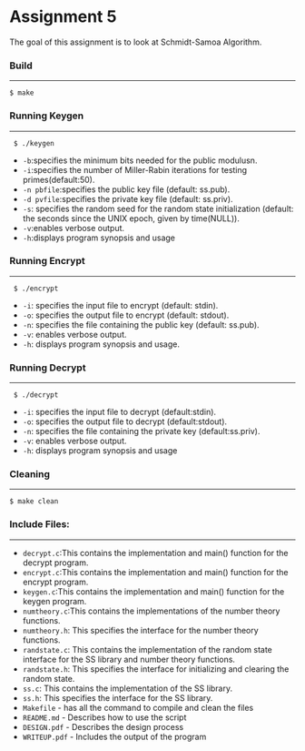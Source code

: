 # **Assignment 5**
The goal of this assignment is to look at Schmidt-Samoa Algorithm.

### Build
---
```
$ make
```

### Running Keygen
---
```
 $ ./keygen
```
+ `-b`:specifies the minimum bits needed for the public modulusn.
+ `-i`:specifies the number of Miller-Rabin iterations for testing primes(default:50).
+ `-n pbfile`:specifies the public key file (default: ss.pub).
+ `-d pvfile`:specifies the private key file (default: ss.priv).
+ `-s`: specifies the random seed for the random state initialization (default: the seconds since the UNIX epoch, given by time(NULL)).
+ `-v`:enables verbose output.
+ `-h`:displays program synopsis and usage

### Running Encrypt
---
```
 $ ./encrypt
```
+ `-i`: specifies the input file to encrypt (default: stdin).
+ `-o`: specifies the output file to encrypt (default: stdout).
+ `-n`: specifies the file containing the public key (default: ss.pub).
+ `-v`: enables verbose output.
+ `-h`: displays program synopsis and usage.

### Running Decrypt
---
```
 $ ./decrypt
```
+ `-i`: specifies the input file to decrypt (default:stdin).
+ `-o`: specifies the output file to decrypt (default:stdout).
+ `-n`: specifies the file containing the private key (default:ss.priv).
+ `-v`: enables verbose output.
+ `-h`: displays program synopsis and usage

### Cleaning
---
```
$ make clean
```

### Include Files:
---
+ `decrypt.c`:This contains the implementation and main() function for the decrypt program.
+ `encrypt.c`:This contains the implementation and main() function for the encrypt program.
+ `keygen.c`:This contains the implementation and main() function for the keygen program.
+ `numtheory.c`:This contains the implementations of the number theory functions.
+ `numtheory.h`: This specifies the interface for the number theory functions.
+ `randstate.c`: This contains the implementation of the random state interface for the SS library and number theory functions.
+ `randstate.h`: This specifies the interface for initializing and clearing the random state.
+ `ss.c`: This contains the implementation of the SS library.
+ `ss.h`: This specifies the interface for the SS library.
+ `Makefile` - has all the command to compile and clean the files
+ `README.md` - Describes how to use the script
+ `DESIGN.pdf` - Describes the design process 
+ `WRITEUP.pdf` - Includes the output of the program 




